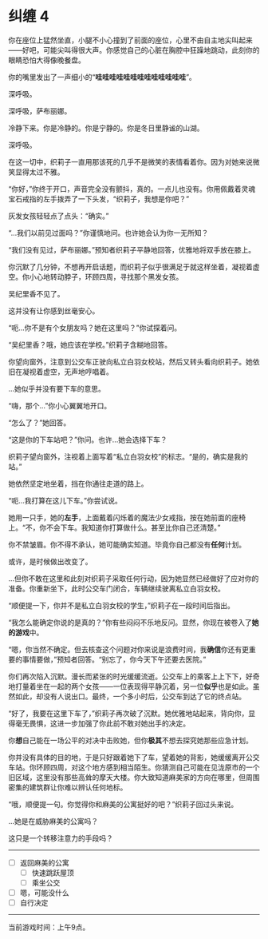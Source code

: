 # 纠缠 4

你在座位上猛然坐直，小腿不小心撞到了前面的座位，心里不由自主地尖叫起来——好吧，可能尖叫得很大声。你感觉自己的心脏在胸腔中狂躁地跳动，此刻你的眼睛恐怕大得像晚餐盘。

你的嘴里发出了一声细小的“**哇哇哇哇哇哇哇哇哇哇哇哇哇**”。

深呼吸。

深呼吸，萨布丽娜。

冷静下来。你是冷静的。你是宁静的。你是冬日里静谧的山湖。

深呼吸。

在这一切中，织莉子一直用那该死的几乎不是微笑的表情看着你。因为对她来说微笑显得太过不雅。

“你好，”你终于开口，声音完全没有颤抖，真的。一点儿也没有。你用佩戴着灵魂宝石戒指的左手拨弄了一下头发，“织莉子，我想是你吧？”

灰发女孩轻轻点了点头：“确实。”

“...我们以前见过面吗？”你谨慎地问。也许她会认为你一无所知？

“我们没有见过，萨布丽娜。”预知者织莉子平静地回答，优雅地将双手放在膝上。

你沉默了几分钟，不想再开启话题，而织莉子似乎很满足于就这样坐着，凝视着虚空。你小心地转动脖子，环顾四周，寻找那个黑发女孩。

吴纪里香不见了。

这并没有让你感到丝毫安心。

“呃...你不是有个女朋友吗？她在这里吗？”你试探着问。

“吴纪里香？哦，她应该在学校。”织莉子含糊地回答。

你望向窗外，注意到公交车正驶向私立白羽女校站，然后又转头看向织莉子。她依旧在凝视着虚空，无声地哼唱着。

...她似乎并没有要下车的意思。

“嗨，那个...”你小心翼翼地开口。

“怎么了？”她回答。

“这是你的下车站吧？”你问。也许...她会选择下车？

织莉子望向窗外，注视着上面写着“私立白羽女校”的标志。“是的，确实是我的站。”

她依然坚定地坐着，挡在你通往走道的路上。

“呃...我打算在这儿下车。”你尝试说。

她用一只手，她的**左手**，上面戴着闪烁着的魔法少女戒指，按在她前面的座椅上。“不，你不会下车。我知道你打算做什么。甚至比你自己还清楚。”

你不禁皱眉。你不得不承认，她可能确实知道。毕竟你自己都没有**任何**计划。

或许，是时候做出改变了。

...但你不敢在这里和此刻对织莉子采取任何行动，因为她显然已经做好了应对你的准备。你重新坐下，此时公交车门闭合，车辆继续驶离私立白羽女校。

“顺便提一下，你并不是私立白羽女校的学生，”织莉子在一段时间后指出。

“我怎么能确定你说的是真的？”你有些闷闷不乐地反问。显然，你现在被卷入了**她的游戏**中。

“嗯，你当然不确定。但去核查这个问题对你来说是浪费时间，我**确信**你还有更重要的事情要做，”预知者回答。“别忘了，你今天下午还要去医院。”

你们再次陷入沉默。漫长而紧张的时光缓缓流逝。公交车上的乘客上上下下，好奇地打量着坐在一起的两个女孩——一位表现得平静沉着，另一位**似乎**也是如此。虽然如此，却没有人说出口。最终，一个多小时后，公交车到达了它的终点站。

“好了，我要在这里下车了，”织莉子再次破了沉默。她优雅地站起来，背向你，显得毫无畏惧，这进一步加强了你此前不敢对她出手的决定。

你**想**自己能在一场公平的对决中击败她，但你**极其**不想去探究她那些应急计划。

你并没有具体的目的地，于是只好跟着她下了车，望着她的背影，她缓缓离开公交车站。你环顾四周，对这个地方感到相当陌生。你猜测自己可能在见泷原市的一个旧区域，这里没有那些高耸的摩天大楼。你大致知道麻美家的方向在哪里，但周围密集的建筑群让你难以辨认任何地标。

“哦，顺便提一句。你觉得你和麻美的公寓挺好的吧？”织莉子回过头来说。

...她是在威胁麻美的公寓吗？

这只是一个转移注意力的手段吗？

---

- [ ] 返回麻美的公寓
  - [ ] 快速跳跃屋顶
  - [ ] 乘坐公交
- [ ] 嗯，可能没什么
- [ ] 自行决定

---

当前游戏时间：上午9点。
